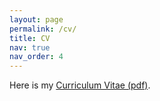 ```yaml
---
layout: page
permalink: /cv/
title: CV
nav: true
nav_order: 4
---
```


Here is my [Curriculum Vitae (pdf)](https://xinchenyu.github.io/assets/pdf/xinchen-cv.pdf). 
